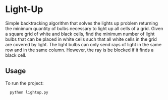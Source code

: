 # Light-Up
Simple backtracking algorithm that solves the lights up problem returning the minimum quantity of bulbs necessary to light up all cells of a grid.
Given a square grid of white and black cells, find the minimum number of light bulbs that can be placed in white cells such that all white cells in the grid are
covered by light. The light bulbs can only send rays of light in the same row and in the same column. However, the ray is be blocked if it finds a black cell.

## Usage

To run the project:

```bash
  python lightup.py
```

